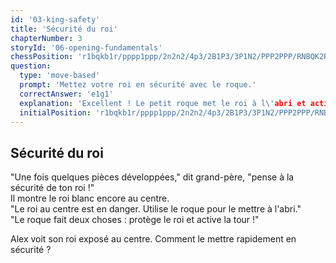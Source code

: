 ```yaml
---
id: '03-king-safety'
title: 'Sécurité du roi'
chapterNumber: 3
storyId: '06-opening-fundamentals'
chessPosition: 'r1bqkb1r/pppp1ppp/2n2n2/4p3/2B1P3/3P1N2/PPP2PPP/RNBQK2R w KQkq - 0 4'
question:
  type: 'move-based'
  prompt: 'Mettez votre roi en sécurité avec le roque.'
  correctAnswer: 'e1g1'
  explanation: 'Excellent ! Le petit roque met le roi à l\'abri et active la tour. Sécurité avant tout !'
  initialPosition: 'r1bqkb1r/pppp1ppp/2n2n2/4p3/2B1P3/3P1N2/PPP2PPP/RNBQK2R w KQkq - 0 4'
---
```


## Sécurité du roi

"Une fois quelques pièces développées," dit grand-père, "pense à la sécurité de ton roi !"  
Il montre le roi blanc encore au centre.  
"Le roi au centre est en danger. Utilise le roque pour le mettre à l'abri."  
"Le roque fait deux choses : protège le roi et active la tour !"

Alex voit son roi exposé au centre. Comment le mettre rapidement en sécurité ?
